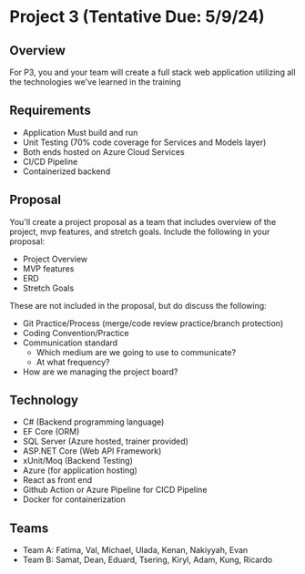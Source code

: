 # Project 3 (Tentative Due: 5/9/24)

## Overview
For P3, you and your team will create a full stack web application utilizing all the technologies we've learned in the training

## Requirements
- Application Must build and run
- Unit Testing (70% code coverage for Services and Models layer)
- Both ends hosted on Azure Cloud Services
- CI/CD Pipeline 
- Containerized backend 

## Proposal
You'll create a project proposal as a team that includes overview of the project, mvp features, and stretch goals. Include the following in your proposal:
- Project Overview
- MVP features
- ERD
- Stretch Goals

These are not included in the proposal, but do discuss the following:
- Git Practice/Process (merge/code review practice/branch protection)
- Coding Convention/Practice
- Communication standard
	- Which medium are we going to use to communicate?
	- At what frequency?
- How are we managing the project board?

## Technology
- C# (Backend programming language)
- EF Core (ORM)
- SQL Server (Azure hosted, trainer provided)
- ASP.NET Core (Web API Framework)
- xUnit/Moq (Backend Testing)
- Azure (for application hosting)
- React as front end
- Github Action or Azure Pipeline for CICD Pipeline
- Docker for containerization

## Teams
- Team A: Fatima, Val, Michael, Ulada, Kenan, Nakiyyah, Evan
- Team B: Samat, Dean, Eduard, Tsering, Kiryl, Adam, Kung, Ricardo